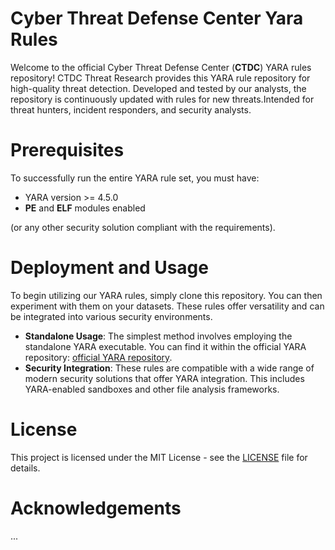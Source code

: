 # Cyber Threat Defense Center Yara Rules
Welcome to the official Cyber Threat Defense Center (**CTDC**) YARA rules repository! CTDC Threat Research provides this YARA rule repository for high-quality threat detection. 
Developed and tested by our analysts, the repository is continuously updated with rules for new threats.Intended for threat hunters, incident responders, and security analysts.

# Prerequisites
To successfully run the entire YARA rule set, you must have:
* YARA version >= 4.5.0
* **PE** and **ELF** modules enabled

(or any other security solution compliant with the requirements).

# Deployment and Usage

To begin utilizing our YARA rules, simply clone this repository. You can then experiment with them on your datasets. These rules offer versatility and can be integrated into various security environments.

- **Standalone Usage**:  The simplest method involves employing the standalone YARA executable. You can find it within the official YARA repository:  [official YARA repository](https://github.com/VirusTotal/yara).
- **Security Integration**:  These rules are compatible with a wide range of modern security solutions that offer YARA integration. This includes YARA-enabled sandboxes and other file analysis frameworks.

# License
This project is licensed under the MIT License - see the [LICENSE](LICENSE) file for details.

# Acknowledgements
...
